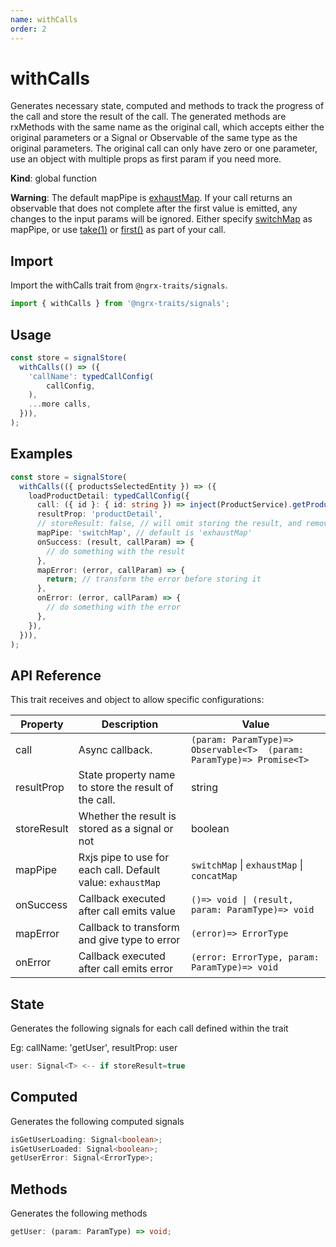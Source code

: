 ```yaml
---
name: withCalls
order: 2
---
```


# withCalls

Generates necessary state, computed and methods to track the progress of the call and store the result of the call. The generated methods are rxMethods with the same name as the original call, which accepts either the original parameters or a Signal or Observable of the same type as the original parameters. The original call can only have zero or one parameter, use an object with multiple props as first param if you need more.

**Kind**: global function

**Warning**: The default mapPipe is [exhaustMap](https://www.learnrxjs.io/learn-rxjs/operators/transformation/exhaustmap). If your call returns an observable that does not complete after the first value is emitted, any changes to the input params will be ignored. Either specify [switchMap](https://www.learnrxjs.io/learn-rxjs/operators/transformation/switchmap) as mapPipe, or use [take(1)](https://www.learnrxjs.io/learn-rxjs/operators/filtering/take) or [first()](https://www.learnrxjs.io/learn-rxjs/operators/filtering/first) as part of your call.

## Import

Import the withCalls trait from `@ngrx-traits/signals`.

```ts
import { withCalls } from '@ngrx-traits/signals';
```

## Usage

```typescript
const store = signalStore(
  withCalls(() => ({
    'callName': typedCallConfig(
        callConfig,
    ),
    ...more calls,
  })),
);
```

## Examples

```typescript
const store = signalStore(
  withCalls(({ productsSelectedEntity }) => ({
    loadProductDetail: typedCallConfig({
      call: ({ id }: { id: string }) => inject(ProductService).getProductDetail(id),
      resultProp: 'productDetail',
      // storeResult: false, // will omit storing the result, and remove the result prop from the store
      mapPipe: 'switchMap', // default is 'exhaustMap'
      onSuccess: (result, callParam) => {
        // do something with the result
      },
      mapError: (error, callParam) => {
        return; // transform the error before storing it
      },
      onError: (error, callParam) => {
        // do something with the error
      },
    }),
  })),
);
```

## API Reference

This trait receives and object to allow specific configurations:

| Property    | Description                                                 | Value                                                                 |
| ----------- | ----------------------------------------------------------- | --------------------------------------------------------------------- |
| call        | Async callback.                                             | `(param: ParamType)=> Observable<T>  (param: ParamType)=> Promise<T>` |
| resultProp  | State property name to store the result of the call.        | string                                                                |
| storeResult | Whether the result is stored as a signal or not             | boolean                                                               |
| mapPipe     | Rxjs pipe to use for each call. Default value: `exhaustMap` | `switchMap` \| `exhaustMap` \| `concatMap`                            |
| onSuccess   | Callback executed after call emits value                    | `()=> void \| (result, param: ParamType)=> void`                      |
| mapError    | Callback to transform and give type to error                | `(error)=> ErrorType`                                                 |
| onError     | Callback executed after call emits error                    | `(error: ErrorType, param: ParamType)=> void`                         |

## State

Generates the following signals for each call defined within the trait

Eg: callName: 'getUser', resultProp: user

```typescript
user: Signal<T> <-- if storeResult=true
```

## Computed

Generates the following computed signals

```typescript
isGetUserLoading: Signal<boolean>;
isGetUserLoaded: Signal<boolean>;
getUserError: Signal<ErrorType>;
```

## Methods

Generates the following methods

```typescript
getUser: (param: ParamType) => void;
```
